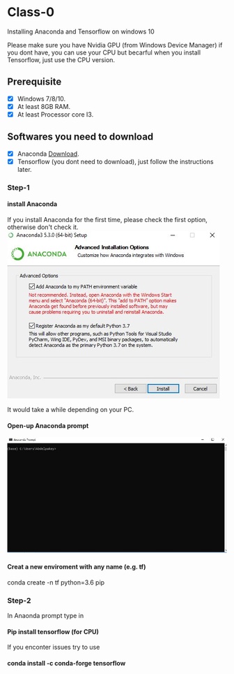 # Class-0
Installing Anaconda and Tensorflow on windows 10 

Please make sure you have Nvidia GPU (from Windows Device Manager) if you dont have, you can use your CPU but becarful when you install Tensorflow, just use the CPU version.

## Prerequisite
- [x] Windows 7/8/10.
- [x] At least 8GB RAM.
- [x] At least Processor core I3.

## Softwares you need to download

- [x] Anaconda [Download](https://www.anaconda.com/download/#windows).
- [x] Tensorflow (you dont need to download), just follow the instructions later.

### Step-1 
#### install Anaconda
If you install Anaconda for the first time, please check the first option, otherwise don't check it.
![Anaconda](./pics/Capture1.JPG)

It would take a while depending on your PC.
#### Open-up Anaconda prompt
![Anaconda](./pics/Capture2.JPG)
#### Creat a new enviroment with any name (e.g. tf)
conda create -n tf python=3.6 pip
### Step-2
In Anaonda prompt type in
#### Pip install tensorflow (for CPU)
If you enconter issues try to use 
#### conda install -c conda-forge tensorflow 


